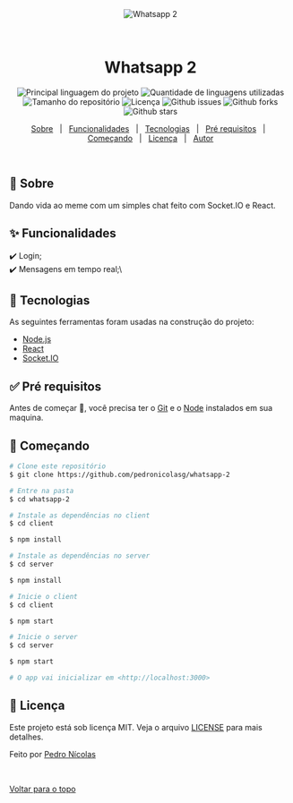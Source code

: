 <div align="center" id="top"> 
  <img src="./client/public/favicon.ico" alt="Whatsapp 2" />

  &#xa0;

  <!-- <a href="https://whatsapp2.netlify.com">Demo</a> -->
</div>

<h1 align="center">Whatsapp 2</h1>

<p align="center">
  <img alt="Principal linguagem do projeto" src="https://img.shields.io/github/languages/top/pedronicolasg/whatsapp-2?color=56BEB8">

  <img alt="Quantidade de linguagens utilizadas" src="https://img.shields.io/github/languages/count/pedronicolasg/whatsapp-2?color=56BEB8">

  <img alt="Tamanho do repositório" src="https://img.shields.io/github/repo-size/pedronicolasg/whatsapp-2?color=56BEB8">

  <img alt="Licença" src="https://img.shields.io/github/license/pedronicolasg/whatsapp-2?color=56BEB8">

  <img alt="Github issues" src="https://img.shields.io/github/issues/pedronicolasg/whatsapp-2?color=56BEB8" />

  <img alt="Github forks" src="https://img.shields.io/github/forks/pedronicolasg/whatsapp-2?color=56BEB8" />

  <img alt="Github stars" src="https://img.shields.io/github/stars/pedronicolasg/whatsapp-2?color=56BEB8" />
</p>

<p align="center">
  <a href="#dart-sobre">Sobre</a> &#xa0; | &#xa0; 
  <a href="#sparkles-funcionalidades">Funcionalidades</a> &#xa0; | &#xa0;
  <a href="#rocket-tecnologias">Tecnologias</a> &#xa0; | &#xa0;
  <a href="#white_check_mark-pré-requisitos">Pré requisitos</a> &#xa0; | &#xa0;
  <a href="#checkered_flag-começando">Começando</a> &#xa0; | &#xa0;
  <a href="#memo-licença">Licença</a> &#xa0; | &#xa0;
  <a href="https://github.com/pedronicolasg" target="_blank">Autor</a>
</p>

<br>

## :dart: Sobre ##

Dando vida ao meme com um simples chat feito com Socket.IO e React.

## :sparkles: Funcionalidades ##

:heavy_check_mark: Login;\
:heavy_check_mark: Mensagens em tempo real;\

## :rocket: Tecnologias ##

As seguintes ferramentas foram usadas na construção do projeto:

- [Node.js](https://nodejs.org/en/)
- [React](https://pt-br.reactjs.org/)
- [Socket.IO](https://socket.io/)

## :white_check_mark: Pré requisitos ##

Antes de começar :checkered_flag:, você precisa ter o [Git](https://git-scm.com) e o [Node](https://nodejs.org/en/) instalados em sua maquina.

## :checkered_flag: Começando ##

```bash
# Clone este repositório
$ git clone https://github.com/pedronicolasg/whatsapp-2

# Entre na pasta
$ cd whatsapp-2

# Instale as dependências no client
$ cd client

$ npm install

# Instale as dependências no server
$ cd server

$ npm install

# Inicie o client
$ cd client

$ npm start

# Inicie o server
$ cd server

$ npm start

# O app vai inicializar em <http://localhost:3000>
```

## :memo: Licença ##

Este projeto está sob licença MIT. Veja o arquivo [LICENSE](LICENSE.md) para mais detalhes.


Feito por <a href="https://github.com/pedronicolasg" target="_blank">Pedro Nícolas</a>

&#xa0;

<a href="#top">Voltar para o topo</a>
